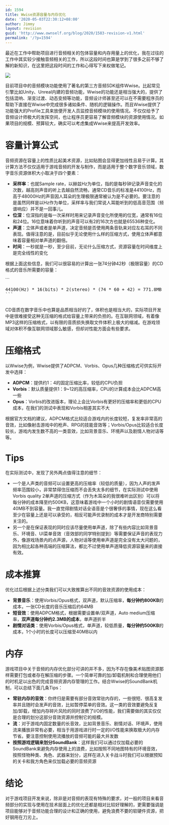 ```yaml
---
id: 1594
title: Wwise资源容量与内存优化
date: '2020-05-03T22:30:12+08:00'
author: Jimmy
layout: revision
guid: 'http://www.ownself.org/blog/2020/1583-revision-v1.html'
permalink: '/?p=1594'
---
```


最近在工作中帮助项目进行音频相关的包体容量和内存用量上的优化，我在过往的工作中其实较少接触音频相关的工作，所以这段时间也算是学到了很多之前不够了解的新知识，在这里把这段时间的工作和心得写下来权做笔记。

![](http://www.ownself.org/blog/wp-content/uploads/2020/05/wwise.png)

目前项目中的音频模块功能使用了著名的第三方音频SDK组件Wwise。比起常见引擎比如Unity、Unreal内建的音频功能，Wwise的功能还是相当强大的，提供了包括混响、渐变过渡、动态变频等功能，音频设计师甚至还可以在不需要程序员的帮助下直接在Wwise中完成很多诸如条件、随机的逻辑操作。而且Wwise提供了功能强大的Profile工具来放便开发人员监控音频模块的使用情况。不仅仅给予了音频设计师极大的发挥空间，也让程序员更容易了解音频模块的资源使用情况。如果项目的规模、预算较大，确实可以考虑集成Wwise来提高开发效率。

# 容量计算公式

音频资源在容量上的性质比起美术资源，比如贴图会显得更加线性且易于计算。其计算方法不仅仅适用于游戏音频的开发与制作，而是适用于整个数字音乐领域，数字音乐资源体积大小取决于四个要素：

- **采样率**：也就Sample rate，以赫兹Hz为单位，指的是每秒钟记录声音变化的次数，越高则声音的听上去越自然流畅，通常CD音乐的标准是44100Hz，而高于48000Hz的声音因人耳朵的生理极限通常被认为是不必要的。要注意的是虽然同样是以Hz作为单位，采样率与我们常说人耳能听到的低高音范围（频谱响应）并不是一回事儿。
- **位深**：位深指的是每一次采样时用来记录声音变化所使用的位宽，通常有16位和24位。16位意味着你听到的声音可以有2的16次方也就是65536种变化。
- **声道**：立体声或者是单声道，决定音频是否使用两条音轨来对应左右耳的不同表现。值得注意的是，目前似乎无论使用什么样的压缩方式，使用立体声都意味着容量相对单声道的翻倍。
- **时间**：一秒就是一秒，至少目前，无论什么压缩方式，资源容量在时间维度上是完全线性的变化

根据上面这些信息，我们可以很容易的计算出一张74分钟42秒（极限容量）的CD格式的音乐所需要的容量：

<div data-blockquote="true">```
<pre class="">44100(Hz) * 16(bits) * 2(stereo) * (74 * 60 + 42) = 771.8MB
```

</div>CD音质在数字音乐中也算是品质相当好的了，体积也是相当大的，实际项目开发中是很难接受这种无压缩的格式给容量上带来的负担的。在互联网领域，有着像MP3这样的压缩格式，以有限的音质损失换取文件体积上极大的缩减。在游戏领域对体积不像互联网领域那么敏感，但却对性能方面会有些要求。

# 压缩格式

以Wwise为例，Wwise提供了ADPCM、Vorbis、Opus几种压缩格式可供实际开发中选择：

- **ADPCM**：提供约1：4的固定压缩比率，较低的CPU负担
- **Vorbis**：默认质量提供1：9~12的高压缩率，CPU的计算成本会比ADPCM高一些
- **Opus**：Vorbis的改进版本，理论上会比Vorbis有更好的压缩率和更低的CPU成本，在我们的测试中表现和Vorbis相差其实不大

根据官方文档的建议，ADPCM格式比较适合游戏内的长度较短，复发率非常高的音效，比如像射击游戏中的枪声、RPG的技能音效等；Vorbis/Opus比较适合长度较长，游戏内发生数不高的一类音效，比如背景音乐、环境声以及剧情人物对话等等。

# Tips

在实际测试中，发现了另外两点值得注意的细节：

- 一个是人声类的音频可以设置更高的压缩率（较低的质量），因为人声的发声频率范围较小，非常禁得住压缩而不会丢失太多的细节，在实际测试中使用Vorbis quality 2单声道的压缩方式（作为木耳朵的我很难听出区别）可以将每分钟的成本降至约500KB，这意味着游戏中一个小时的剧情语音仅需要使用40MB不到容量。我一直觉得剧情对话全语音是个很奢侈的事情，现在这么看至少在容量上还是可以承受的，相反可能声优录制的成本才是开发商特别需要关注的。
- 另一个是在保证表现的同时应该尽量使用单声道，除了有些内容比如背景音乐、环境音、UI菜单音效（音效部的同学特别提到）等需要保证声音的表现力外，像游戏场景内的点声源，人物对话等使用单声道是完全没有太大问题的，因为相比起各种高端的压缩算法，都比不过使用单声道降低资源容量来的直接有效。

# 成本推算

优化过后根据上述分类我们可以大致推算出不同的音效资源的使用成本：

- **背景音乐**：使用Vorbis/Opus格式，双声道，默认压缩率，**每分钟约800KB**的成本，一张CD长度的音乐压缩后约64MB
- **短音效**：使用ADPCM格式，根据需要设置单/双声道，Auto medium压缩率，**双声道每分钟约2.3MB的成本**，单声道折半
- **剧情对话类**：使用Vorbis/Opus格式，单声道，较低质量，**每分钟约500KB**的成本，1个小时的长度可以压缩至40MB以内

# 内存

游戏项目中关于音频的内存优化部分可讲的并不多，因为不存在像美术贴图资源那样需要打包或者存在解压缩的步骤。一个简单可靠的加/卸载机制和合理使用他们的时机足以出色的完成音频资源内存管理的工作。结合Wwise的SoundBank机制，可以总结下面几条Tips：

- **常驻内存的音效**：你终归是需要有部分音效常驻内存的，一些很短、很高复发率并且随时会发声的音效，比如暂停菜单的音效。这一类的音效要避免反复加/卸载，增加内存碎片风险的同时浪费了I/O的性能，我们需要做的其实仅仅是合理的划分这部分音效资源并控制它的规模。
- **流**：对于游戏内固定数量的长音效，比如背景音乐、剧情对话、环境声，使用流来播放非常有必要，相当于用游戏进行时一定的I/O性能来换取极大的内存节省。要注意控制使用流播放的音频可能的最大并发数
- **按照游戏逻辑来划分SoundBank**：这样我们可以通过仅加载必要的SoundBank来避免内存使用上的浪费，比如按照不同地图特有的环境音效，按照怪物种类、角色、武器来划分，这样在进入关卡战斗时我们可以根据预知的关卡和我方角色来仅加载必要的音频资源

# 结论

<div>对于游戏项目开发来说，除非是对音频的表现有特殊的要求，对一般的项目来看音频部分的实现与使用在技术层面上的优化还都是相对比较好理解的，更需要强调是项目能够对于音频功能合理的设计和正确的使用，避免浪费不要的软硬件资源，把好钢用在刀刃上。</div><div> </div>